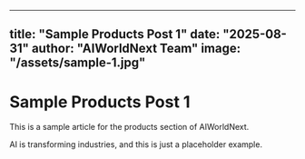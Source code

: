 
---
title: "Sample Products Post 1"
date: "2025-08-31"
author: "AIWorldNext Team"
image: "/assets/sample-1.jpg"
---

# Sample Products Post 1

This is a sample article for the products section of AIWorldNext.

AI is transforming industries, and this is just a placeholder example.
